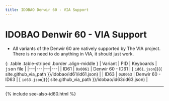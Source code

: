 ```yaml
---
title: IDOBAO Denwir 60 - VIA Support
---
```


# IDOBAO Denwir 60 - VIA Support

<div class="border shadow shadow-sm border-info bg-info bg-opacity-10 rounded-3 p-2 mb-4 text-opacity-75">
  <ul class="fa-ul mb-0 me-3">
  <li><span class="fa-li"><i class="fas fa-info-circle text-info"></i></span>
    All variants of the Denwir 60 are natively supported by The VIA project.
    There is no need to do anything in VIA, it should just work.
    </li>
  </ul>
</div>

{: .table .table-striped .border .align-middle }
| Variant | PID | Keyboards | <tt>json</tt> file |
|---|---|---|---|
| ID61 | `0x0061` | Denwir 60 - ID61 | [<i class="fab fa-github-alt"></i> `id61.json`]({{ site.github_via_path }}/idobao/id61/id61.json) | 
| ID63 | `0x0063` | Denwir 60 - ID63 | [<i class="fab fa-github-alt"></i> `id63.json`]({{ site.github_via_path }}/idobao/id63/id63.json) | 


---

{% include see-also-id60.html %}
